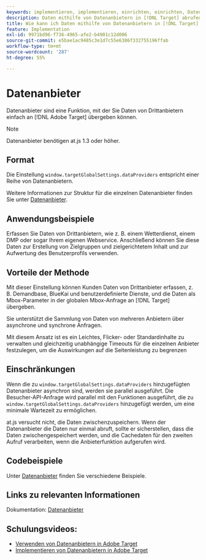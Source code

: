```yaml
---
keywords: implementieren, implementieren, einrichten, einrichten, Datenanbieter
description: Daten mithilfe von Datenanbietern in [!DNL Target] abrufen.
title: Wie kann ich Daten mithilfe von Datenanbietern in [!DNL Target] einbringen?
feature: Implementation
exl-id: 9971bd96-f736-4965-afe2-b4901c12d006
source-git-commit: e5bae1ac9485c3e1d7c55e6386f332755196ffab
workflow-type: tm+mt
source-wordcount: '287'
ht-degree: 55%

---
```


# Datenanbieter

Datenanbieter sind eine Funktion, mit der Sie Daten von Drittanbietern einfach an [!DNL Adobe Target] übergeben können.

>[!NOTE]
>
>Datenanbieter benötigen at.js 1.3 oder höher.

## Format

Die Einstellung `window.targetGlobalSettings.dataProviders` entspricht einer Reihe von Datenanbietern.

Weitere Informationen zur Struktur für die einzelnen Datenanbieter finden Sie unter [Datenanbieter](../../implement/client-side/atjs/atjs-functions/targetglobalsettings.md#data-providers).

## Anwendungsbeispiele

Erfassen Sie Daten von Drittanbietern, wie z. B. einem Wetterdienst, einem DMP oder sogar Ihrem eigenen Webservice. Anschließend können Sie diese Daten zur Erstellung von Zielgruppen und zielgerichtetem Inhalt und zur Aufwertung des Benutzerprofils verwenden.

## Vorteile der Methode

Mit dieser Einstellung können Kunden Daten von Drittanbieter erfassen, z. B. Demandbase, BlueKai und benutzerdefinierte Dienste, und die Daten als Mbox-Parameter in der globalen Mbox-Anfrage an [!DNL Target] übergeben.

Sie unterstützt die Sammlung von Daten von mehreren Anbietern über asynchrone und synchrone Anfragen.

Mit diesem Ansatz ist es ein Leichtes, Flicker- oder Standardinhalte zu verwalten und gleichzeitig unabhängige Timeouts für die einzelnen Anbieter festzulegen, um die Auswirkungen auf die Seitenleistung zu begrenzen

## Einschränkungen

Wenn die zu `window.targetGlobalSettings.dataProviders` hinzugefügten Datenanbieter asynchron sind, werden sie parallel ausgeführt. Die Besucher-API-Anfrage wird parallel mit den Funktionen ausgeführt, die zu `window.targetGlobalSettings.dataProviders` hinzugefügt werden, um eine minimale Wartezeit zu ermöglichen.

at.js versucht nicht, die Daten zwischenzuspeichern. Wenn der Datenanbieter die Daten nur einmal abruft, sollte er sicherstellen, dass die Daten zwischengespeichert werden, und die Cachedaten für den zweiten Aufruf verarbeiten, wenn die Anbieterfunktion aufgerufen wird.

## Codebeispiele

Unter [Datenanbieter](../../implement/client-side/atjs/atjs-functions/targetglobalsettings.md#data-providers) finden Sie verschiedene Beispiele.

## Links zu relevanten Informationen

Dokumentation: [Datenanbieter](../../implement/client-side/atjs/atjs-functions/targetglobalsettings.md#data-providers)

## Schulungsvideos:

* [Verwenden von Datenanbietern in Adobe Target](https://experienceleague.adobe.com/docs/target-learn/tutorials/integrations/use-data-providers-to-integrate-third-party-data.html)
* [Implementieren von Datenanbietern in Adobe Target](https://experienceleague.adobe.com/docs/target-learn/tutorials/integrations/implement-data-providers-to-integrate-third-party-data.html)
